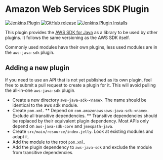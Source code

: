 # Amazon Web Services SDK Plugin

[![Jenkins Plugin](https://img.shields.io/jenkins/plugin/v/aws-java-sdk.svg)](https://plugins.jenkins.io/aws-java-sdk)
[![GitHub release](https://img.shields.io/github/v/release/jenkinsci/aws-java-sdk-plugin.svg?label=release)](https://github.com/jenkinsci/aws-java-sdk-plugin/releases/latest)
[![Jenkins Plugin Installs](https://img.shields.io/jenkins/plugin/i/aws-java-sdk.svg?color=blue)](https://plugins.jenkins.io/aws-java-sdk)

This plugin provides the [AWS SDK for Java](https://aws.amazon.com/sdk-for-java/) as a library to be used by other plugins. It follows the same versioning as the AWS SDK itself.

Commonly used modules have their own plugins, less used modules are in the `aws-java-sdk` plugin.

## Adding a new plugin

If you need to use an API that is not yet published as its own plugin, feel free to submit a pull request to create a plugin for it. This will avoid pulling the all-in-one `aws-java-sdk` plugin.

* Create a new directory `aws-java-sdk-<name>`. The name should be identical to the aws sdk module.
* Create `pom.xml`.
** Depend on `com.amazonaws:aws-java-sdk-<name>`. Exclude all transitive dependencies.
** Transitive dependencies should be replaced by their equivalent plugin dependency. Most APIs only depend on `aws-java-sdk-core` and `jmespath-java`.
* Create `src/main/resource/index.jelly`. Look at existing modules and adapt it.
* Add the module to the root `pom.xml`.
* Add the plugin dependency to `aws-java-sdk` and exclude the module from transitive dependencies.
